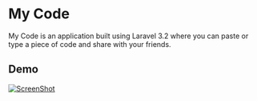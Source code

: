 
# My Code

My Code is an application built using Laravel 3.2 where you can paste or type a piece of code and share with your friends.


## Demo
[![ScreenShot](http://i49.tinypic.com/viphqb.png)](http://www.youtube.com/embed/Gg5SNLGI_g0)
